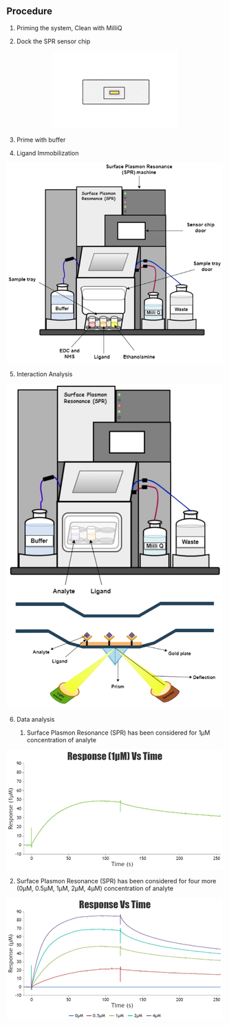 ## Procedure
1. Priming the system, Clean with MilliQ 

2.  Dock the SPR sensor chip
<div align="center">
<img src="images/sensor_chip.png" class="img-fluid">
</div>

3. Prime with buffer

4.  Ligand Immobilization
<div align="center">
<img src="images/spr1.png" class="img-fluid">
</div>

5. Interaction Analysis
<div align="center">
<img src="images/spr2.png" class="img-fluid">
</div>


<div align="center">
<img src="images/interaction.png" class="img-fluid">
</div>

6. Data analysis
  
    1. Surface Plasmon Resonance (SPR) has been considered for 1μM concentration of analyte
<div align="center">
<img src="images/Chart.jpg" class="img-fluid">
</div>

   2. Surface Plasmon Resonance (SPR) has been considered for four more (0μM, 0.5μM, 1μM, 2μM, 4μM) concentration  of analyte
<div align="center">
<img src="images/Chart_mul.jpg" class="img-fluid">
</div>